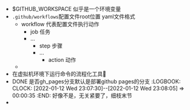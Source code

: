 - $GITHUB_WORKSPACE 似乎是一个环境变量
- `.github/workflows`配置文件root位置
  yaml文件格式
	- workflow 代表配置文件执行动作
		- job 任务
		- ...
			- step 步骤
			- ...
				- action 动作
	-
- 在虚拟机环境下运行命令的流程化工具🔧
- DONE 是否gh_pages分支默认是部署github pages的分支
  :LOGBOOK:
  CLOCK: [2022-01-12 Wed 23:07:30]--[2022-01-12 Wed 23:08:05] =>  00:00:35
  :END:
  好像不是，无关紧要了，细枝末节
-